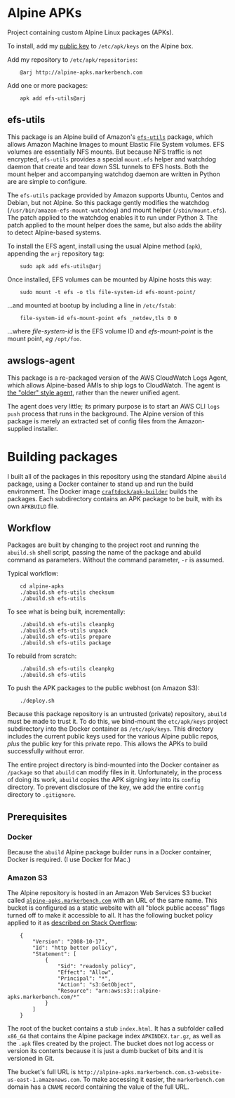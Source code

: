 # Alpine APKs

Project containing custom Alpine Linux packages (APKs).

To install, add my [public key](alpine-devel@markerbench.com-5d56c244.rsa.pub) to `/etc/apk/keys` on the Alpine box.

Add my repository to `/etc/apk/repositories`:

        @arj http://alpine-apks.markerbench.com

Add one or more packages:

        apk add efs-utils@arj

## efs-utils

This package is an Alpine build of Amazon's [`efs-utils`](https://github.com/aws/efs-utils) package, which allows Amazon Machine Images to mount Elastic File System volumes. EFS volumes are essentially NFS mounts. But because NFS traffic is not encrypted, `efs-utils` provides a special `mount.efs` helper and watchdog daemon that create and tear down SSL tunnels to EFS hosts. Both the mount helper and accompanying watchdog daemon are written in Python are are simple to configure.

The `efs-utils` package provided by Amazon supports Ubuntu, Centos and Debian, but not Alpine. So this package gently modifies the watchdog (`/usr/bin/amazon-efs-mount-watchdog`) and mount helper (`/sbin/mount.efs`). The patch applied to the watchdog enables it to run under Python 3. The patch applied to the mount helper does the same, but also adds the ability to detect Alpine-based systems.

To install the EFS agent, install using the usual Alpine method (`apk`), appending the `arj` repository tag:

        sudo apk add efs-utils@arj

Once installed, EFS volumes can be mounted by Alpine hosts this way:

        sudo mount -t efs -o tls file-system-id efs-mount-point/

...and mounted at bootup by including a line in `/etc/fstab`:

        file-system-id efs-mount-point efs _netdev,tls 0 0

...where _file-system-id_ is the EFS volume ID and _efs-mount-point_ is the mount point, _eg_ `/opt/foo`.

## awslogs-agent

This package is a re-packaged version of the AWS CloudWatch Logs Agent, which allows Alpine-based AMIs to ship logs to CloudWatch. The agent is [the "older" style agent](https://docs.aws.amazon.com/AmazonCloudWatch/latest/logs/QuickStartEC2Instance.html), rather than the newer unified agent.

The agent does very little; its primary purpose is to start an AWS CLI `logs push` process that runs in the background. The Alpine version of this package is merely an extracted set of config files from the Amazon-supplied installer.

# Building packages

I built all of the packages in this repository using the standard Alpine `abuild` package, using a Docker container to stand up and run the build environment. The Docker image [`craftdock/apk-builder`](https://hub.docker.com/r/craftdock/apk-builder) builds the packages. Each subdirectory contains an APK package to be built, with its own `APKBUILD` file.

## Workflow

Packages are built by changing to the project root and running the `abuild.sh` shell script, passing the name of the package and abuild command as parameters. Without the command parameter, `-r` is assumed.

Typical workflow:

        cd alpine-apks
        ./abuild.sh efs-utils checksum
        ./abuild.sh efs-utils

To see what is being built, incrementally:

        ./abuild.sh efs-utils cleanpkg
        ./abuild.sh efs-utils unpack
        ./abuild.sh efs-utils prepare
        ./abuild.sh efs-utils package

To rebuild from scratch:

        ./abuild.sh efs-utils cleanpkg
        ./abuild.sh efs-utils

To push the APK packages to the public webhost (on Amazon S3):

        ./deploy.sh

Because this package repository is an untrusted (private) repository, `abuild` must be made to trust it. To do this, we bind-mount the `etc/apk/keys` project subdirectory into the Docker container as `/etc/apk/keys`. This directory includes the current public keys used for the various Alpine public repos, _plus_ the public key for this private repo. This allows the APKs to build successfully without error.

The entire project directory is bind-mounted into the Docker container as `/package` so that `abuild` can modify files in it. Unfortunately, in the process of doing its work, `abuild` copies the APK signing key into its `config` directory. To prevent disclosure of the key, we add the entire `config` directory to `.gitignore`.

## Prerequisites

### Docker

Because the `abuild` Alpine package builder runs in a Docker container, Docker is required. (I use Docker for Mac.)

### Amazon S3

The Alpine repository is hosted in an Amazon Web Services S3 bucket called [`alpine-apks.markerbench.com`](http://alpine-apks.markerbench.com) with an URL of the same name. This bucket is configured as a static website with all "block public access" flags turned off to make it accessible to all. It has the following bucket policy applied to it as [described on Stack Overflow](https://stackoverflow.com/questions/7420209/amazon-s3-permission-problem-how-to-set-permissions-for-all-files-at-once):

        {
            "Version": "2008-10-17",
            "Id": "http better policy",
            "Statement": [
                {
                    "Sid": "readonly policy",
                    "Effect": "Allow",
                    "Principal": "*",
                    "Action": "s3:GetObject",
                    "Resource": "arn:aws:s3:::alpine-apks.markerbench.com/*"
                }
            ]
        }

The root of the bucket contains a stub `index.html`. It has a subfolder called `x86_64` that contains the Alpine package index `APKINDEX.tar.gz`, as well as the `.apk` files created by the project. The bucket does not log access or version its contents because it is just a dumb bucket of bits and it is versioned in Git.

The bucket's full URL is `http://alpine-apks.markerbench.com.s3-website-us-east-1.amazonaws.com`. To make accessing it easier, the `markerbench.com` domain has a `CNAME` record containing the value of the full URL.
